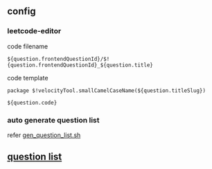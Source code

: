
## config
### leetcode-editor
code filename
```
${question.frontendQuestionId}/$!{question.frontendQuestionId}_${question.title}
```
code template
```
package $!velocityTool.smallCamelCaseName(${question.titleSlug})

${question.code}
```

### auto generate question list
refer [gen_question_list.sh](./gen_question_list.sh)


## [question list](./question_list)
